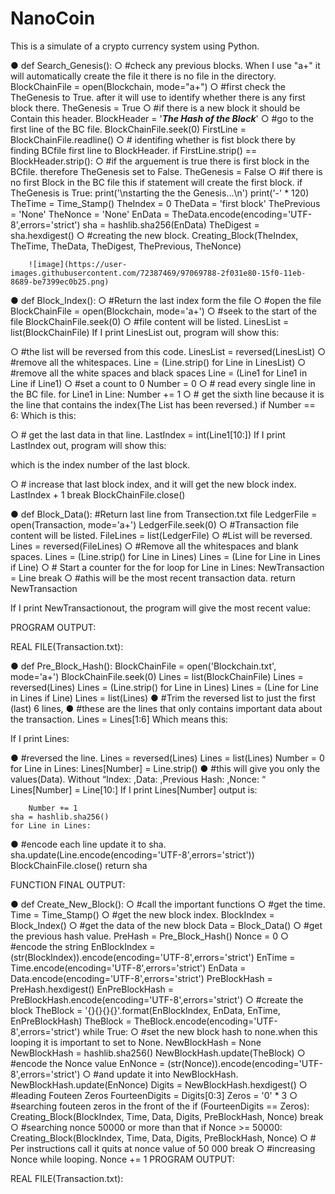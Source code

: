 # NanoCoin
This is a simulate of a crypto currency system using Python.



●	def Search_Genesis():
○	#check any previous blocks. When I use "a+" it will automatically create the file it there is no file in the directory.
	BlockChainFile = open(Blockchain, mode="a+")
○	#first check the TheGenesis to True. after it will use to identify whether there is any first block there.
	TheGenesis = True
○	#if there is a new block it should be Contain this header.
	BlockHeader = '*****The Hash of the Block*****'
○	#go to the first line of the BC file.
	BlockChainFile.seek(0)
	FirstLine = BlockChainFile.readline()
○	# identifing whether is fist block there by finding BCfile first line to BlockHeader.
	if FirstLine.strip() == BlockHeader.strip():
○	#if the arguement is true there is first block in the BCfile. therefore TheGenesis set to False.
		TheGenesis = False
○	#if there is no first Block in the BC file this if statement will create the first block.
	if TheGenesis is True:
		print('\nstarting the the Genesis...\n')
		print('-' * 120)
		TheTime = Time_Stamp()
		TheIndex = 0
		TheData = 'first block'
		ThePrevious = 'None'
		TheNonce = 'None'
		EnData = TheData.encode(encoding='UTF-8',errors='strict')
		sha = hashlib.sha256(EnData)
		TheDigest = sha.hexdigest()
○	#creating the new block.
		Creating_Block(TheIndex, TheTime, TheData, TheDigest, ThePrevious, TheNonce)
		
		![image](https://user-images.githubusercontent.com/72387469/97069788-2f031e80-15f0-11eb-8689-be7399ec0b25.png)

		
●	def Block_Index():
○	#Return the last index form the file
○	#open the file
	BlockChainFile = open(Blockchain, mode='a+')
○	#seek to the start of the file
	BlockChainFile.seek(0)
○	#file content will be listed.
	LinesList = list(BlockChainFile)
If I print LinesList out, program will show this:
 
○	#the list will be reversed from this code.
	LinesList = reversed(LinesList)
○	#remove all the whitespaces.
	Line = (Line.strip() for Line in LinesList)
○	#remove all the white spaces and black spaces
	Line = (Line1 for Line1 in Line if Line1)
○	#set a count to 0
	Number = 0
○	# read every single line in the BC file.
	for Line1 in Line:
		Number += 1
○	# get the sixth line because it is the line that contains the index(The List has been reversed.)
		if Number == 6:
Which is this:
	 
○	# get the last data in that line.
			LastIndex = int(Line1[10:])
	If I print LastIndex out, program will show this:
 
which is the index number of the last block. 

○	# increase that last block index, and it will get the new block index.
			LastIndex + 1
			break
	BlockChainFile.close()

●	def Block_Data():
#Return last line from Transection.txt file
	LedgerFile = open(Transaction, mode='a+')
	LedgerFile.seek(0)
○	#Transaction file content will be listed.
	FileLines = list(LedgerFile)
○	#List will be reversed.
	Lines = reversed(FileLines)
○	#Remove all the whitespaces and blank spaces.
	Lines = (Line.strip() for Line in Lines)
	Lines = (Line for Line in Lines if Line)
○	# Start a counter for the for loop
	for Line in Lines:
		NewTransaction = Line
		break
○	#athis will be the most recent transaction data.
	return NewTransaction

If I print NewTransactionout, the program will give the most recent value:

PROGRAM OUTPUT:
 
REAL FILE(Transaction.txt):
 

	
●	def Pre_Block_Hash():
	BlockChainFile = open('Blockchain.txt', mode='a+')
	BlockChainFile.seek(0)
	Lines = list(BlockChainFile)
	Lines = reversed(Lines)
	Lines = (Line.strip() for Line in Lines)
	Lines = (Line for Line in Lines if Line)
	Lines = list(Lines)
●	#Trim the reversed list to just the first (last) 6 lines,
●	#these are the lines that only contains important data about the transaction. 
	Lines = Lines[1:6]
Which means this:
 
If I print Lines:
 
●	#reversed the line.
	Lines = reversed(Lines)
	Lines = list(Lines)
	Number = 0
	for Line in Lines:
		Lines[Number] = Line.strip()
●	#this will give you only the values(Data). Without “Index: ,Data: ,Previous Hash: ,Nonce: “
		Lines[Number] = Line[10:]
If I print Lines[Number] output is:
	 
		Number += 1
	sha = hashlib.sha256()
	for Line in Lines:
●	#encode each line update it to sha.
sha.update(Line.encode(encoding='UTF-8',errors='strict'))
	BlockChainFile.close()
	return sha

FUNCTION FINAL OUTPUT:
 

●	def Create_New_Block():
○	#call the important functions
○	#get the time.
	Time = Time_Stamp()
○	#get the new block index.
	BlockIndex = Block_Index()
○	#get the data of the new block
	Data = Block_Data()
○	#get the previous hash value.
	PreHash = Pre_Block_Hash()
	Nonce = 0
○	#encode the string
	EnBlockIndex = (str(BlockIndex)).encode(encoding='UTF-8',errors='strict')
	EnTime = Time.encode(encoding='UTF-8',errors='strict')
	EnData = Data.encode(encoding='UTF-8',errors='strict')
	PreBlockHash = PreHash.hexdigest()
	EnPreBlockHash = PreBlockHash.encode(encoding='UTF-8',errors='strict')
○	#create the block
	TheBlock = '{}{}{}{}'.format(EnBlockIndex, EnData, EnTime, EnPreBlockHash)
	TheBlock = TheBlock.encode(encoding='UTF-8',errors='strict')
	while True:
○	#set the new block hash to none.when this looping it is important to set to None.
		NewBlockHash = None
		NewBlockHash = hashlib.sha256()
		NewBlockHash.update(TheBlock)
○	#encode the Nonce value
		EnNonce = (str(Nonce)).encode(encoding='UTF-8',errors='strict')
○	#and update it into NewBlockHash.
		NewBlockHash.update(EnNonce)
		Digits = NewBlockHash.hexdigest()
○	#leading Fouteen Zeros
		FourteenDigits = Digits[0:3]
		Zeros = '0' * 3
○	#searching fouteen zeros in the front of the
		if (FourteenDigits == Zeros):
			Creating_Block(BlockIndex, Time, Data, Digits, PreBlockHash, Nonce)
			break
○	#searching nonce 50000 or more than that
		if Nonce >= 50000:
			Creating_Block(BlockIndex, Time, Data, Digits, PreBlockHash, Nonce)
○	# Per instructions call it quits at nonce value of 50 000
			break
○	#increasing Nonce while looping.
		Nonce += 1
PROGRAM OUTPUT:
 
REAL FILE(Transaction.txt):
 
